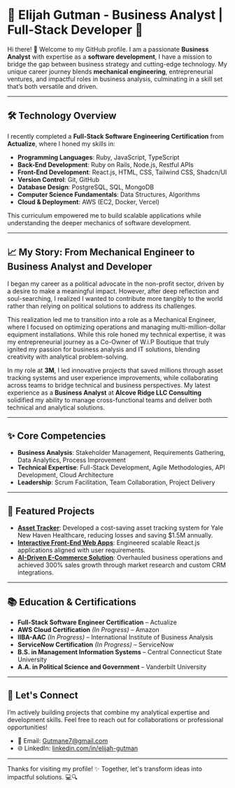 # 💼 Elijah Gutman - Business Analyst | Full-Stack Developer 🚀

Hi there! 👋 Welcome to my GitHub profile. I am a passionate **Business Analyst** with expertise as a **software development**, I have a mission to bridge the gap between business strategy and cutting-edge technology. My unique career journey blends **mechanical engineering**, entrepreneurial ventures, and impactful roles in business analysis, culminating in a skill set that’s both versatile and driven.

---

## 🛠️ Technology Overview

I recently completed a **Full-Stack Software Engineering Certification** from **Actualize**, where I honed my skills in:

- **Programming Languages**: Ruby, JavaScript, TypeScript
- **Back-End Development**: Ruby on Rails, Node.js, Restful APIs
- **Front-End Development**: React.js, HTML, CSS, Tailwind CSS, Shadcn/UI
- **Version Control**: Git, GitHub
- **Database Design**: PostgreSQL, SQL, MongoDB
- **Computer Science Fundamentals**: Data Structures, Algorithms
- **Cloud & Deployment**: AWS (EC2, Docker, Vercel)

This curriculum empowered me to build scalable applications while understanding the deeper mechanics of software development.

---

## 📈 My Story: From Mechanical Engineer to Business Analyst and Developer

I began my career as a political advocate in the non-profit sector, driven by a desire to make a meaningful impact. However, after deep reflection and soul-searching, I realized I wanted to contribute more tangibly to the world rather than relying on political solutions to address its challenges.

This realization led me to transition into a role as a Mechanical Engineer, where I focused on optimizing operations and managing multi-million-dollar equipment installations. While this role honed my technical expertise, it was my entrepreneurial journey as a Co-Owner of W.i.P Boutique that truly ignited my passion for business analysis and IT solutions, blending creativity with analytical problem-solving.

In my role at **3M**, I led innovative projects that saved millions through asset tracking systems and user experience improvements, 
while collaborating across teams to bridge technical and business perspectives. My latest experience as 
a **Business Analyst** at **Alcove Ridge LLC Consulting** solidified my ability to manage cross-functional teams and deliver both technical and analytical solutions.

---

## ✨ Core Competencies

- **Business Analysis**: Stakeholder Management, Requirements Gathering, Data Analytics, Process Improvement
- **Technical Expertise**: Full-Stack Development, Agile Methodologies, API Development, Cloud Architecture
- **Leadership**: Scrum Facilitation, Team Collaboration, Project Delivery

---

## 🚀 Featured Projects

- **[Asset Tracker](#)**: Developed a cost-saving asset tracking system for Yale New Haven Healthcare, reducing losses and saving $1.5M annually.
- **[Interactive Front-End Web Apps](#)**: Engineered scalable React.js applications aligned with user requirements.
- **[AI-Driven E-Commerce Solution](#)**: Overhauled business operations and achieved 300% sales growth through market research and custom CRM integrations.

---

## 📚 Education & Certifications

- **Full-Stack Software Engineer Certification** – Actualize
- **AWS Cloud Certification** *(In Progress)* – Amazon
- **IIBA-AAC** *(In Progress)* – International Institute of Business Analysis
- **ServiceNow Certification** *(In Progress)* – ServiceNow
- **B.S. in Management Information Systems** – Central Connecticut State University
- **A.A. in Political Science and Government** – Vanderbilt University

---

## 🌟 Let's Connect

I’m actively building projects that combine my analytical expertise and development skills. Feel free to reach out for collaborations or professional opportunities!

- 📧 Email: [Gutmane7@gmail.com](mailto:Gutmane7@gmail.com)
- 🌐 LinkedIn: [linkedin.com/in/elijah-gutman](https://www.linkedin.com/in/elijah-gutman)

---

Thanks for visiting my profile! ✨ Together, let's transform ideas into impactful solutions. 💻🔍
